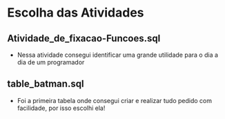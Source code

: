 # Escolha das Atividades

## Atividade_de_fixacao-Funcoes.sql
- Nessa atividade consegui identificar uma grande utilidade para o dia a dia de um programador

## table_batman.sql
- Foi a primeira tabela onde consegui criar e realizar tudo pedido com facilidade, por isso escolhi ela!
